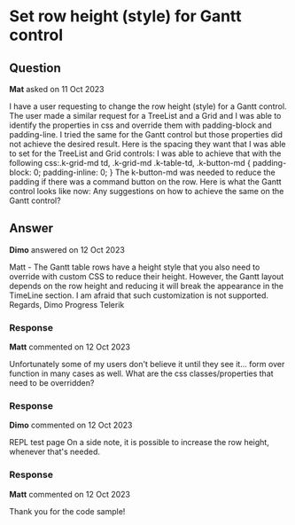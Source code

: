 # Set row height (style) for Gantt control

## Question

**Mat** asked on 11 Oct 2023

I have a user requesting to change the row height (style) for a Gantt control. The user made a similar request for a TreeList and a Grid and I was able to identify the properties in css and override them with padding-block and padding-line. I tried the same for the Gantt control but those properties did not achieve the desired result. Here is the spacing they want that I was able to set for the TreeList and Grid controls: I was able to achieve that with the following css:.k-grid-md td, .k-grid-md .k-table-td, .k-button-md { padding-block: 0; padding-inline: 0; } The k-button-md was needed to reduce the padding if there was a command button on the row. Here is what the Gantt control looks like now: Any suggestions on how to achieve the same on the Gantt control?

## Answer

**Dimo** answered on 12 Oct 2023

Matt - The Gantt table rows have a height style that you also need to override with custom CSS to reduce their height. However, the Gantt layout depends on the row height and reducing it will break the appearance in the TimeLine section. I am afraid that such customization is not supported. Regards, Dimo Progress Telerik

### Response

**Matt** commented on 12 Oct 2023

Unfortunately some of my users don't believe it until they see it... form over function in many cases as well. What are the css classes/properties that need to be overridden?

### Response

**Dimo** commented on 12 Oct 2023

REPL test page On a side note, it is possible to increase the row height, whenever that's needed.

### Response

**Matt** commented on 12 Oct 2023

Thank you for the code sample!
